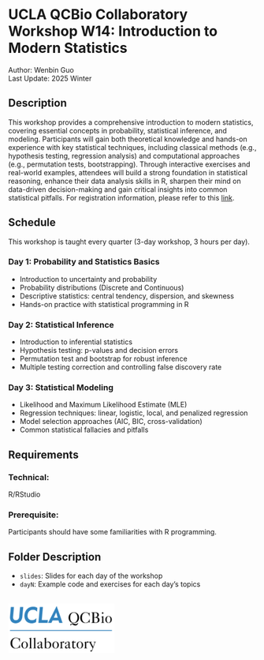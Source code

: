 # UCLA QCBio Collaboratory Workshop W14: Introduction to Modern Statistics
Author: Wenbin Guo  
Last Update: 2025 Winter  

## Description
This workshop provides a comprehensive introduction to modern statistics, covering essential concepts in probability, statistical inference, and modeling. Participants will gain both theoretical knowledge and hands-on experience with key statistical techniques, including classical methods (e.g., hypothesis testing, regression analysis) and computational approaches (e.g., permutation tests, bootstrapping). Through interactive exercises and real-world examples, attendees will build a strong foundation in statistical reasoning, enhance their data analysis skills in R, sharpen their mind on data-driven decision-making and gain critical insights into common statistical pitfalls. For registration information, please refer to this [link](https://qcb.ucla.edu/collaboratory/workshops).


## Schedule
This workshop is taught every quarter (3-day workshop, 3 hours per day).

### Day 1: Probability and Statistics Basics
- Introduction to uncertainty and probability  
- Probability distributions (Discrete and Continuous)  
- Descriptive statistics: central tendency, dispersion, and skewness  
- Hands-on practice with statistical programming in R

### Day 2: Statistical Inference  
- Introduction to inferential statistics  
- Hypothesis testing: p-values and decision errors  
- Permutation test and bootstrap for robust inference  
- Multiple testing correction and controlling false discovery rate  

### Day 3: Statistical Modeling
- Likelihood and Maximum Likelihood Estimate (MLE)  
- Regression techniques: linear, logistic, local, and penalized regression  
- Model selection approaches (AIC, BIC, cross-validation)  
- Common statistical fallacies and pitfalls  

## Requirements
### Technical:  
R/RStudio  

### Prerequisite:  
Participants should have some familiarities with R programming.


## Folder Description
- `slides`: Slides for each day of the workshop  
- `dayN`: Example code and exercises for each day’s topics  

<br/>

<img src="./slides/qcb-logo.png" width="215" height="100">
